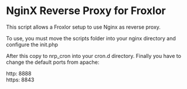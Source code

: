 # NginX Reverse Proxy for Froxlor

This script allows a Froxlor setup to use Nginx as reverse proxy.

To use, you must move the scripts folder into your nginx directory and configure the init.php

After this copy to nrp_cron into your cron.d directory. Finally you have to change the default ports from apache:

http: 8888
<br>
https: 8843
